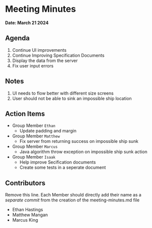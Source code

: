 # Meeting Minutes
**Date: March 21 2024**

## Agenda
1. Continue UI improvements
2. Continue Improving Specification Documents
3. Display the data from the server
4. Fix user input errors

## Notes
1. UI needs to flow better with different size screens
2. User should not be able to sink an impossible ship location

## Action Items
* Group Member `Ethan`
    * Update padding and margin
* Group Member `Matthew`
  *  Fix server from returning success on impossible ship sunk
* Group Member `Marcus`
  * Java algorithm throw exception on impossible ship sunk action
* Group Member `Isaak`
    * Help improve Secification documents
    * Create some tests in a seperate document

## Contributors
Remove this line. Each Member should directly add their name as a _separate commit_ from the creation of the meeting-minutes.md file
* Ethan Hastings
* Matthew Mangan
* Marcus King
